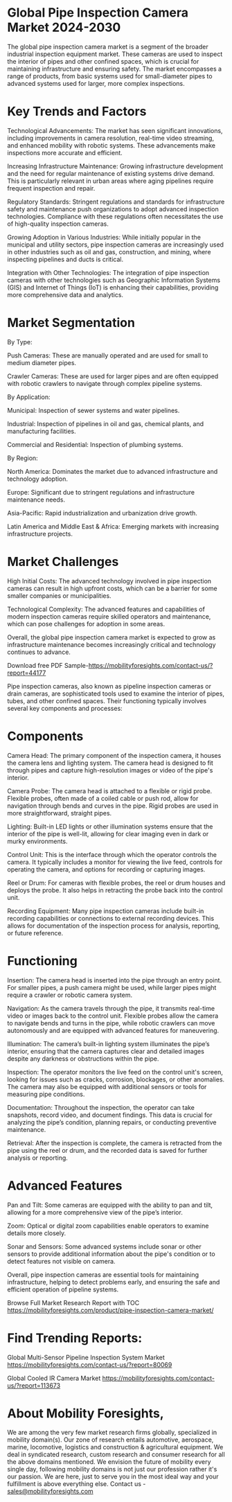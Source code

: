 # Global Pipe Inspection Camera Market 2024-2030


The global pipe inspection camera market is a segment of the broader industrial inspection equipment market. These cameras are used to inspect the interior of pipes and other confined spaces, which is crucial for maintaining infrastructure and ensuring safety. The market encompasses a range of products, from basic systems used for small-diameter pipes to advanced systems used for larger, more complex inspections.

# Key Trends and Factors

Technological Advancements: The market has seen significant innovations, including improvements in camera resolution, real-time video streaming, and enhanced mobility with robotic systems. These advancements make inspections more accurate and efficient.

Increasing Infrastructure Maintenance: Growing infrastructure development and the need for regular maintenance of existing systems drive demand. This is particularly relevant in urban areas where aging pipelines require frequent inspection and repair.

Regulatory Standards: Stringent regulations and standards for infrastructure safety and maintenance push organizations to adopt advanced inspection technologies. Compliance with these regulations often necessitates the use of high-quality inspection cameras.

Growing Adoption in Various Industries: While initially popular in the municipal and utility sectors, pipe inspection cameras are increasingly used in other industries such as oil and gas, construction, and mining, where inspecting pipelines and ducts is critical.

Integration with Other Technologies: The integration of pipe inspection cameras with other technologies such as Geographic Information Systems (GIS) and Internet of Things (IoT) is enhancing their capabilities, providing more comprehensive data and analytics.

# Market Segmentation

By Type:

Push Cameras: These are manually operated and are used for small to medium diameter pipes.

Crawler Cameras: These are used for larger pipes and are often equipped with robotic crawlers to navigate through complex pipeline systems.

By Application:

Municipal: Inspection of sewer systems and water pipelines.

Industrial: Inspection of pipelines in oil and gas, chemical plants, and manufacturing facilities.

Commercial and Residential: Inspection of plumbing systems.

By Region:

North America: Dominates the market due to advanced infrastructure and technology adoption.

Europe: Significant due to stringent regulations and infrastructure maintenance needs.

Asia-Pacific: Rapid industrialization and urbanization drive growth.

Latin America and Middle East & Africa: Emerging markets with increasing infrastructure projects.

# Market Challenges

High Initial Costs: The advanced technology involved in pipe inspection cameras can result in high upfront costs, which can be a barrier for some smaller companies or municipalities.

Technological Complexity: The advanced features and capabilities of modern inspection cameras require skilled operators and maintenance, which can pose challenges for adoption in some areas.

Overall, the global pipe inspection camera market is expected to grow as infrastructure maintenance becomes increasingly critical and technology continues to advance.

Download free PDF Sample-https://mobilityforesights.com/contact-us/?report=44177

Pipe inspection cameras, also known as pipeline inspection cameras or drain cameras, are sophisticated tools used to examine the interior of pipes, tubes, and other confined spaces. Their functioning typically involves several key components and processes:

# Components

Camera Head: The primary component of the inspection camera, it houses the camera lens and lighting system. The camera head is designed to fit through pipes and capture high-resolution images or video of the pipe's interior.

Camera Probe: The camera head is attached to a flexible or rigid probe. Flexible probes, often made of a coiled cable or push rod, allow for navigation through bends and curves in the pipe. Rigid probes are used in more straightforward, straight pipes.

Lighting: Built-in LED lights or other illumination systems ensure that the interior of the pipe is well-lit, allowing for clear imaging even in dark or murky environments.

Control Unit: This is the interface through which the operator controls the camera. It typically includes a monitor for viewing the live feed, controls for operating the camera, and options for recording or capturing images.

Reel or Drum: For cameras with flexible probes, the reel or drum houses and deploys the probe. It also helps in retracting the probe back into the control unit.

Recording Equipment: Many pipe inspection cameras include built-in recording capabilities or connections to external recording devices. This allows for documentation of the inspection process for analysis, reporting, or future reference.

# Functioning

Insertion: The camera head is inserted into the pipe through an entry point. For smaller pipes, a push camera might be used, while larger pipes might require a crawler or robotic camera system.

Navigation: As the camera travels through the pipe, it transmits real-time video or images back to the control unit. Flexible probes allow the camera to navigate bends and turns in the pipe, while robotic crawlers can move autonomously and are equipped with advanced features for maneuvering.

Illumination: The camera’s built-in lighting system illuminates the pipe’s interior, ensuring that the camera captures clear and detailed images despite any darkness or obstructions within the pipe.

Inspection: The operator monitors the live feed on the control unit's screen, looking for issues such as cracks, corrosion, blockages, or other anomalies. The camera may also be equipped with additional sensors or tools for measuring pipe conditions.

Documentation: Throughout the inspection, the operator can take snapshots, record video, and document findings. This data is crucial for analyzing the pipe’s condition, planning repairs, or conducting preventive maintenance.

Retrieval: After the inspection is complete, the camera is retracted from the pipe using the reel or drum, and the recorded data is saved for further analysis or reporting.

# Advanced Features

Pan and Tilt: Some cameras are equipped with the ability to pan and tilt, allowing for a more comprehensive view of the pipe’s interior.

Zoom: Optical or digital zoom capabilities enable operators to examine details more closely.

Sonar and Sensors: Some advanced systems include sonar or other sensors to provide additional information about the pipe's condition or to detect features not visible on camera.

Overall, pipe inspection cameras are essential tools for maintaining infrastructure, helping to detect problems early, and ensuring the safe and efficient operation of pipeline systems.

Browse Full Market Research Report with TOC https://mobilityforesights.com/product/pipe-inspection-camera-market/

# Find Trending Reports:

Global Multi-Sensor Pipeline Inspection System Market https://mobilityforesights.com/contact-us/?report=80069

Global Cooled IR Camera Market https://mobilityforesights.com/contact-us/?report=113673


# About Mobility Foresights,
We are among the very few market research firms globally, specialized in mobility domain(s). Our zone of research entails automotive, aerospace, marine, locomotive, logistics and construction & agricultural equipment. We deal in syndicated research, custom research and consumer research for all the above domains mentioned.
We envision the future of mobility every single day, following mobility domains is not just our profession rather it's our passion. We are here, just to serve you in the most ideal way and your fulfillment is above everything else. Contact us -  sales@mobilityforesights.com
